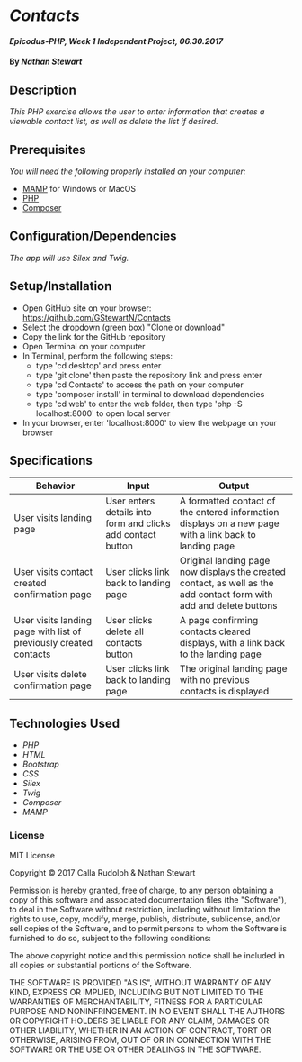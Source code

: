 # _Contacts_

#### _Epicodus-PHP, Week 1 Independent Project, 06.30.2017_

#### By _**Nathan Stewart**_

## Description

_This PHP exercise allows the user to enter information that creates a viewable contact list, as well as delete the list if desired._

## Prerequisites

_You will need the following properly installed on your computer:_

* [MAMP](https://www.mamp.info/en/) for Windows or MacOS
* [PHP](https://secure.php.net/)
* [Composer](https://getcomposer.org/)

## Configuration/Dependencies

_The app will use Silex and Twig._

## Setup/Installation

* Open GitHub site on your browser: https://github.com/GStewartN/Contacts
* Select the dropdown (green box) "Clone or download"
* Copy the link for the GitHub repository
* Open Terminal on your computer
* In Terminal, perform the following steps:
  * type 'cd desktop' and press enter
  * type 'git clone' then paste the repository link and press enter
  * type 'cd Contacts' to access the path on your computer
  * type 'composer install' in terminal to download dependencies
  * type 'cd web' to enter the web folder, then type 'php -S localhost:8000' to open local server
* In your browser, enter 'localhost:8000' to view the webpage on your browser


## Specifications

| Behavior | Input | Output |
|----------|-------|--------|
| User visits landing page | User enters details into form and clicks add contact button | A formatted contact of the entered information displays on a new page with a link back to landing page |
| User visits contact created confirmation page | User clicks link back to landing page | Original landing page now displays the created contact, as well as the add contact form with add and delete buttons |
| User visits landing page with list of previously created contacts | User clicks delete all contacts button | A page confirming contacts cleared displays, with a link back to the landing page |
| User visits delete confirmation page | User clicks link back to landing page | The original landing page with no previous contacts is displayed

## Technologies Used

* _PHP_
* _HTML_
* _Bootstrap_
*  _CSS_
* _Silex_
* _Twig_
* _Composer_
* _MAMP_

### License

MIT License

Copyright &copy; 2017 Calla Rudolph & Nathan Stewart

Permission is hereby granted, free of charge, to any person obtaining a copy
of this software and associated documentation files (the "Software"), to deal
in the Software without restriction, including without limitation the rights
to use, copy, modify, merge, publish, distribute, sublicense, and/or sell
copies of the Software, and to permit persons to whom the Software is
furnished to do so, subject to the following conditions:

The above copyright notice and this permission notice shall be included in all
copies or substantial portions of the Software.

THE SOFTWARE IS PROVIDED "AS IS", WITHOUT WARRANTY OF ANY KIND, EXPRESS OR
IMPLIED, INCLUDING BUT NOT LIMITED TO THE WARRANTIES OF MERCHANTABILITY,
FITNESS FOR A PARTICULAR PURPOSE AND NONINFRINGEMENT. IN NO EVENT SHALL THE
AUTHORS OR COPYRIGHT HOLDERS BE LIABLE FOR ANY CLAIM, DAMAGES OR OTHER
LIABILITY, WHETHER IN AN ACTION OF CONTRACT, TORT OR OTHERWISE, ARISING FROM,
OUT OF OR IN CONNECTION WITH THE SOFTWARE OR THE USE OR OTHER DEALINGS IN THE
SOFTWARE.
